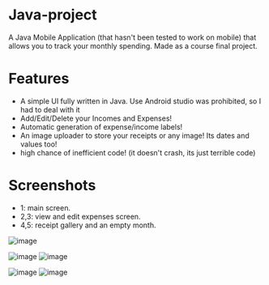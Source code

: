 # Java-project
A Java Mobile Application (that hasn't been tested to work on mobile) that allows you to track your monthly spending.
Made as a course final project.
# Features
- A simple UI fully written in Java. Use Android studio was prohibited, so I had to deal with it
- Add/Edit/Delete your Incomes and Expenses!
- Automatic generation of expense/income labels!
- An image uploader to store your receipts or any image! Its dates and values too!
- high chance of inefficient code! (it doesn't crash, its just terrible code)
# Screenshots
- 1: main screen.
- 2,3: view and edit expenses screen.
- 4,5: receipt gallery and an empty month.

![image](https://github.com/Samplesoul/Java-project/assets/61692155/c97f10f8-ae50-442d-b832-b611aa483f31)


![image](https://github.com/Samplesoul/Java-project/assets/61692155/328195ed-7863-422d-8de1-f5ed973530f7)
![image](https://github.com/Samplesoul/Java-project/assets/61692155/c287b0b4-163a-40c9-8f2b-ae9a559b6e44)

![image](https://github.com/Samplesoul/Java-project/assets/61692155/cc9e2eb2-812d-4fa2-a7a6-7b905e3b7377)
![image](https://github.com/Samplesoul/Java-project/assets/61692155/058babb7-39f5-4ba8-821c-cc4cf1165c09)
